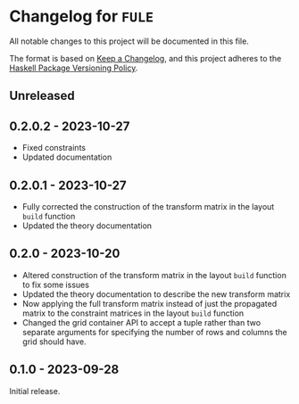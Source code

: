 # Changelog for `FULE`

All notable changes to this project will be documented in this file.

The format is based on [Keep a Changelog](https://keepachangelog.com/en/1.0.0/),
and this project adheres to the
[Haskell Package Versioning Policy](https://pvp.haskell.org/).

## Unreleased

## 0.2.0.2 - 2023-10-27
 - Fixed constraints
 - Updated documentation

## 0.2.0.1 - 2023-10-27
 - Fully corrected the construction of the transform matrix in the layout `build` function
 - Updated the theory documentation

## 0.2.0 - 2023-10-20
 - Altered construction of the transform matrix in the layout `build` function to fix some issues
 - Updated the theory documentation to describe the new transform matrix
 - Now applying the full transform matrix instead of just the propagated matrix to the constraint matrices in the layout `build` function
 - Changed the grid container API to accept a tuple rather than two separate arguments for specifying the number of rows and columns the grid should have.

## 0.1.0 - 2023-09-28
Initial release.

